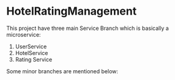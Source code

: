 # HotelRatingManagement

This project have three main Service Branch which is basically a microservice:
1. UserService
2. HotelService
3. Rating Service

Some minor branches are mentioned below:
